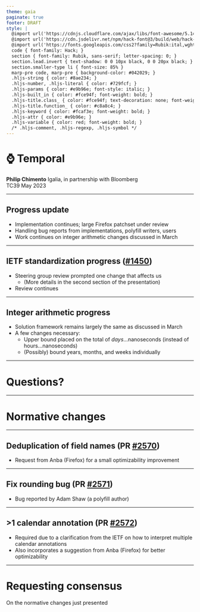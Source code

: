 ```yaml
---
theme: gaia
paginate: true
footer: DRAFT
style: |
  @import url('https://cdnjs.cloudflare.com/ajax/libs/font-awesome/5.14.0/css/all.min.css');
  @import url('https://cdn.jsdelivr.net/npm/hack-font@3/build/web/hack-subset.css');
  @import url('https://fonts.googleapis.com/css2?family=Rubik:ital,wght@0,400;0,700;1,400;1,700&display=swap');
  code { font-family: Hack; }
  section { font-family: Rubik, sans-serif; letter-spacing: 0; }
  section.lead.invert { text-shadow: 0 0 10px black, 0 0 20px black; }
  section.smaller-type li { font-size: 85% }
  marp-pre code, marp-pre { background-color: #042029; }
  .hljs-string { color: #8ae234; }
  .hljs-number, .hljs-literal { color: #729fcf; }
  .hljs-params { color: #e9b96e; font-style: italic; }
  .hljs-built_in { color: #fce94f; font-weight: bold; }
  .hljs-title.class_ { color: #fce94f; text-decoration: none; font-weight: bold; }
  .hljs-title.function_ { color: #c8a8c4; }
  .hljs-keyword { color: #fcaf3e; font-weight: bold; }
  .hljs-attr { color: #e9b96e; }
  .hljs-variable { color: red; font-weight: bold; }
  /* .hljs-comment, .hljs-regexp, .hljs-symbol */
---
```


<!-- _class: invert lead -->

# ⌚ **Temporal**

**Philip Chimento**
Igalia, in partnership with Bloomberg  
TC39 May 2023

---

## Progress update

- Implementation continues; large Firefox patchset under review
- Handling bug reports from implementations, polyfill writers, users
- Work continues on integer arithmetic changes discussed in March

---

## IETF standardization progress ([#1450](https://github.com/tc39/proposal-temporal/issues/1450))

- Steering group review prompted one change that affects us
    - (More details in the second section of the presentation)
- Review continues

---

## Integer arithmetic progress

- Solution framework remains largely the same as discussed in March
- A few changes necessary:
  - Upper bound placed on the total of _days_...nanoseconds (instead of hours...nanoseconds)
  - (Possibly) bound years, months, and weeks individually

---

<!-- _class: invert lead -->

# Questions?

---

<!-- _class: invert lead -->

# Normative changes

---

## Deduplication of field names (PR [#2570](https://github.com/tc39/proposal-temporal/pull/2570))

- Request from Anba (Firefox) for a small optimizability improvement

---

## Fix rounding bug (PR [#2571](https://github.com/tc39/proposal-temporal/pull/2571))

- Bug reported by Adam Shaw (a polyfill author)

---

## >1 calendar annotation (PR [#2572](https://github.com/tc39/proposal-temporal/pull/2572))

- Required due to a clarification from the IETF on how to interpret multiple calendar annotations
- Also incorporates a suggestion from Anba (Firefox) for better optimizability

---

<!-- _class: lead -->

# Requesting consensus

On the normative changes just presented
